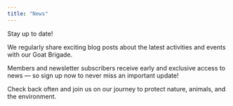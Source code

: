 ```yaml
---
title: "News"
---
```


Stay up to date!

We regularly share exciting blog posts about the latest activities and events
with our Goat Brigade.

Members and newsletter subscribers receive early and exclusive access to news
— so sign up now to never miss an important update!

Check back often and join us on our journey
to protect nature, animals, and the environment.

